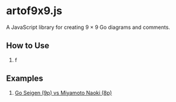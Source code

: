# artof9x9.js
A JavaScript library for creating 9 &times; 9 Go diagrams and comments.

## How to Use
1. f

## Examples
1. [Go Seigen (9p) vs Miyamoto Naoki (8p)](https://kietpawpan.github.io/artof9x9/)

